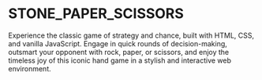 # STONE_PAPER_SCISSORS
 Experience the classic game of strategy and chance, built with HTML, CSS, and vanilla JavaScript. Engage in quick rounds of decision-making, outsmart your opponent with rock, paper, or scissors, and enjoy the timeless joy of this iconic hand game in a stylish and interactive web environment.
